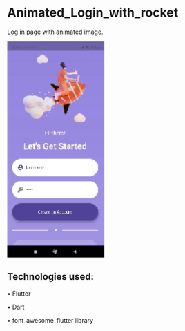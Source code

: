# Animated_Login_with_rocket

Log in page with animated image. 

<img src="https://github.com/aniribe/Animated_Login_with_rocket/blob/main/assets/screenshot.gif" height=500px>

## Technologies used:

• Flutter

• Dart

• font_awesome_flutter library


